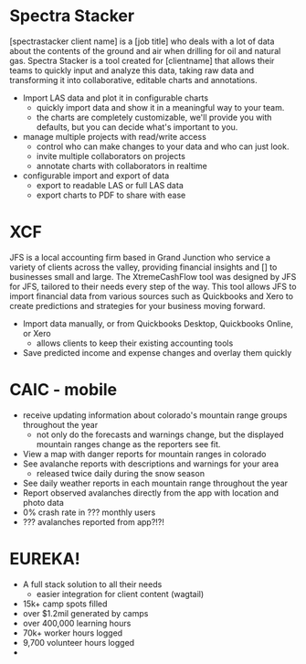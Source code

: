 # Spectra Stacker
[spectrastacker client name] is a [job title] who deals with a lot of data about the contents of the ground and air when drilling for oil and natural gas. Spectra Stacker is a tool created for [clientname] that allows their teams to quickly input and analyze this data, taking raw data and transforming it into collaborative, editable charts and annotations.

- Import LAS data and plot it in configurable charts
	- quickly import data and show it in a meaningful way to your team.
	- the charts are completely customizable, we'll provide you with defaults, but you can decide what's important to you.
- manage multiple projects with read/write access
	- control who can make changes to your data and who can just look.
	- invite multiple collaborators on projects
	- annotate charts with collaborators in realtime
- configurable import and export of data
	- export to readable LAS or full LAS data
	- export charts to PDF to share with ease

# XCF
JFS is a local accounting firm based in Grand Junction who service a variety of clients across the valley, providing financial insights and [] to businesses small and large. The XtremeCashFlow tool was designed by JFS for JFS, tailored to their needs every step of the way. This tool allows JFS to import financial data from various sources such as Quickbooks and Xero to create predictions and strategies for your business moving forward.

- Import data manually, or from Quickbooks Desktop, Quickbooks Online, or Xero
	- allows clients to keep their existing accounting tools
- Save predicted income and expense changes and overlay them quickly

# CAIC - mobile
- receive updating information about colorado's mountain range groups throughout the year
	- not only do the forecasts and warnings change, but the displayed mountain ranges change as the reporters see fit.
- View a map with danger reports for mountain ranges in colorado
- See avalanche reports with descriptions and warnings for your area
	- released twice daily during the snow season
- See daily weather reports in each mountain range throughout the year
- Report observed avalanches directly from the app with location and photo data
- 0% crash rate in ??? monthly users
- ??? avalanches reported from app?!?!

# EUREKA!
- A full stack solution to all their needs
	- easier integration for client content (wagtail)
- 15k+ camp spots filled
- over $1.2mil generated by camps
- over 400,000 learning hours
- 70k+ worker hours logged
- 9,700 volunteer hours logged
- 